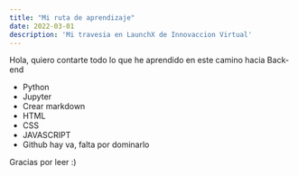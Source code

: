 ```yaml
---
title: "Mi ruta de aprendizaje"
date: 2022-03-01
description: 'Mi travesia en LaunchX de Innovaccion Virtual'
---
```


Hola, quiero contarte todo lo que he aprendido en este camino hacia Back-end

- Python
- Jupyter
- Crear markdown 
- HTML
- CSS
- JAVASCRIPT
- Github hay va, falta por dominarlo


Gracias por leer :)

